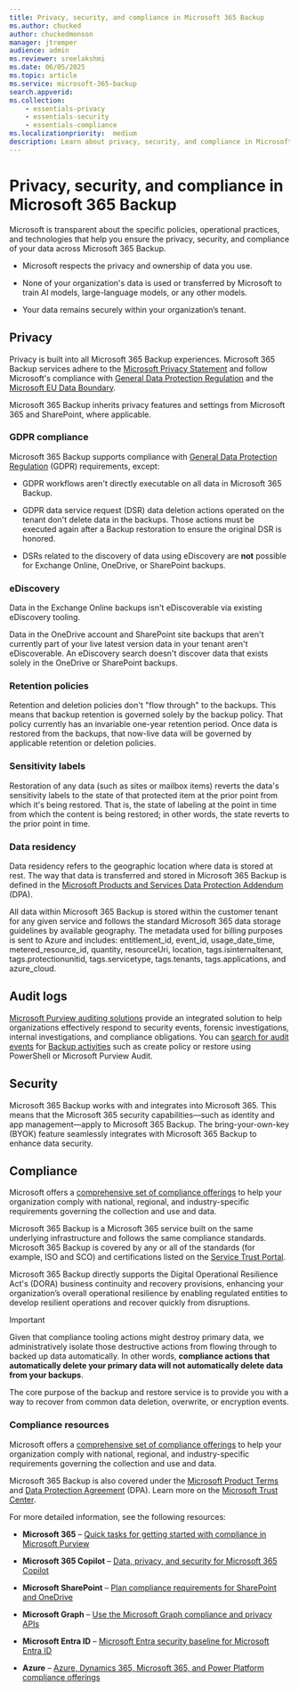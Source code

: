 ```yaml
---
title: Privacy, security, and compliance in Microsoft 365 Backup
ms.author: chucked
author: chuckedmonson
manager: jtremper
audience: admin
ms.reviewer: sreelakshmi
ms.date: 06/05/2025
ms.topic: article
ms.service: microsoft-365-backup
search.appverid: 
ms.collection: 
    - essentials-privacy
    - essentials-security
    - essentials-compliance
ms.localizationpriority:  medium
description: Learn about privacy, security, and compliance in Microsoft 365 Backup.
---
```


# Privacy, security, and compliance in Microsoft 365 Backup

Microsoft is transparent about the specific policies, operational practices, and technologies that help you ensure the privacy, security, and compliance of your data across Microsoft 365 Backup.

- Microsoft respects the privacy and ownership of data you use.

- None of your organization's data is used or transferred by Microsoft to train AI models, large-language models, or any other models.

- Your data remains securely within your organization’s tenant.

## Privacy

Privacy is built into all Microsoft 365 Backup experiences. Microsoft 365 Backup services adhere to the [Microsoft Privacy Statement](https://privacy.microsoft.com/privacystatement) and follow Microsoft's compliance with [General Data Protection Regulation](/compliance/regulatory/gdpr) and the [Microsoft EU Data Boundary](https://www.microsoft.com/trust-center/privacy/european-data-boundary-eudb).

Microsoft 365 Backup inherits privacy features and settings from Microsoft 365 and SharePoint, where applicable.

### GDPR compliance

Microsoft 365 Backup supports compliance with [General Data Protection Regulation](/compliance/regulatory/gdpr) (GDPR) requirements, except:

- GDPR workflows aren't directly executable on all data in Microsoft 365 Backup.

- GDPR data service request (DSR) data deletion actions operated on the tenant don't delete data in the backups. Those actions must be executed again after a Backup restoration to ensure the original DSR is honored.

- DSRs related to the discovery of data using eDiscovery are **not** possible for Exchange Online, OneDrive, or SharePoint backups.

### eDiscovery

Data in the Exchange Online backups isn't eDiscoverable via existing eDiscovery tooling.

Data in the OneDrive account and SharePoint site backups that aren't currently part of your live latest version data in your tenant aren't eDiscoverable. An eDiscovery search doesn't discover data that exists solely in the OneDrive or SharePoint backups.

### Retention policies

Retention and deletion policies don't "flow through" to the backups. This means that backup retention is governed solely by the backup policy. That policy currently has an invariable one-year retention period. Once data is restored from the backups, that now-live data will be governed by applicable retention or deletion policies.

### Sensitivity labels

Restoration of any data (such as sites or mailbox items) reverts the data's sensitivity labels to the state of that protected item at the prior point from which it's being restored. That is, the state of labeling at the point in time from which the content is being restored; in other words, the state reverts to the prior point in time.

### Data residency

Data residency refers to the geographic location where data is stored at rest. The way that data is transferred and stored in Microsoft 365 Backup is defined in the [Microsoft Products and Services Data Protection Addendum](https://www.microsoft.com/licensing/docs/view/Microsoft-Products-and-Services-Data-Protection-Addendum-DPA) (DPA).

All data within Microsoft 365 Backup is stored within the customer tenant for any given service and follows the standard Microsoft 365 data storage guidelines by available geography. The metadata used for billing purposes is sent to Azure and includes: entitlement_id, event_id, usage_date_time, metered_resource_id, quantity, resourceUri, location, tags.isinternaltenant, tags.protectionunitid, tags.servicetype, tags.tenants, tags.applications, and azure_cloud.

## Audit logs

[Microsoft Purview auditing solutions](/purview/audit-get-started) provide an integrated solution to help organizations effectively respond to security events, forensic investigations, internal investigations, and compliance obligations. You can [search for audit events](/purview/audit-search) for [Backup activities](/purview/audit-log-activities) such as create policy or restore using PowerShell or Microsoft Purview Audit.

## Security

Microsoft 365 Backup works with and integrates into Microsoft 365. This means that the Microsoft 365 security capabilities—such as identity and app management—apply to Microsoft 365 Backup. The bring-your-own-key (BYOK) feature seamlessly integrates with Microsoft 365 Backup to enhance data security.

## Compliance

Microsoft offers a [comprehensive set of compliance offerings](/compliance) to help your organization comply with national, regional, and industry-specific requirements governing the collection and use and data.

Microsoft 365 Backup is a Microsoft 365 service built on the same underlying infrastructure and follows the same compliance standards. Microsoft 365 Backup is covered by any or all of the standards (for example, ISO and SCO) and certifications listed on the [Service Trust Portal](https://servicetrust.microsoft.com/).

Microsoft 365 Backup directly supports the Digital Operational Resilience Act's (DORA) business continuity and recovery provisions, enhancing your organization’s overall operational resilience by enabling regulated entities to develop resilient operations and recover quickly from disruptions.

> [!IMPORTANT]
> Given that compliance tooling actions might destroy primary data, we administratively isolate those destructive actions from flowing through to backed up data automatically. In other words, **compliance actions that automatically delete your primary data will not automatically delete data from your backups**.

The core purpose of the backup and restore service is to provide you with a way to recover from common data deletion, overwrite, or encryption events.

### Compliance resources

Microsoft offers a [comprehensive set of compliance offerings](/compliance) to help your organization comply with national, regional, and industry-specific requirements governing the collection and use and data.

Microsoft 365 Backup is also covered under the [Microsoft Product Terms](https://www.microsoft.com/licensing/docs/view/Product-Terms) and [Data Protection Agreement](https://www.microsoft.com/licensing/docs/view/Microsoft-Products-and-Services-Data-Protection-Addendum-DPA?year=2021#:%7E:text=Microsoft%20Products%20and%20Services%20Data%20Protection%20Addendum%20%28DPA%29,to%20the%20Product%20Terms%20site%20%28and%20formerly%20OST%29) (DPA). Learn more on the [Microsoft Trust Center](https://www.microsoft.com/trustcenter).

For more detailed information, see the following resources:

- **Microsoft 365** – [Quick tasks for getting started with compliance in Microsoft Purview](/purview/compliance-quick-tasks)

- **Microsoft 365 Copilot** – [Data, privacy, and security for Microsoft 365 Copilot](/copilot/microsoft-365/microsoft-365-copilot-privacy)

- **Microsoft SharePoint** – [Plan compliance requirements for SharePoint and OneDrive](/SharePoint/compliant-environment)

- **Microsoft Graph** – [Use the Microsoft Graph compliance and privacy APIs](/graph/api/resources/complianceapioverview)

- **Microsoft Entra ID** – [Microsoft Entra security baseline for Microsoft Entra ID](/security/benchmark/azure/baselines/aad-security-baseline)

- **Azure** – [Azure, Dynamics 365, Microsoft 365, and Power Platform compliance offerings](/azure/compliance/offerings/)
